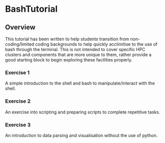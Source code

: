 # BashTutorial

## Overview
This tutorial has been written to help students transition from non-coding/limited coding backgrounds to help quickly acclimitise to the use of bash through the terminal. This is not intended to cover specific HPC clusters and components that are more unique to them, rather provide a good starting block to begin exploring these facilities properly.

### Exercise 1
A simple introduction to the shell and bash to manipulate/interact with the shell. 

### Exercise 2
An exercise into scripting and preparing scripts to complete repetitive tasks.

### Exercise 3
An introduction to data parsing and visualisation without the use of python. 
